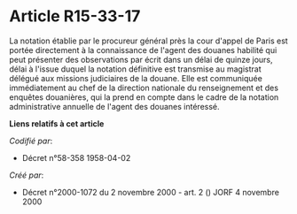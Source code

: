 # Article R15-33-17

La notation établie par le procureur général près la cour d'appel de Paris est portée directement à la connaissance de
l'agent des douanes habilité qui peut présenter des observations par écrit dans un délai de quinze jours, délai à l'issue
duquel la notation définitive est transmise au magistrat délégué aux missions judiciaires de la douane. Elle est communiquée
immédiatement au chef de la direction nationale du renseignement et des enquêtes douanières, qui la prend en compte dans le
cadre de la notation administrative annuelle de l'agent des douanes intéressé.

**Liens relatifs à cet article**

_Codifié par_:

  - Décret n°58-358 1958-04-02

_Créé par_:

  - Décret n°2000-1072 du 2 novembre 2000 - art. 2 () JORF 4 novembre 2000
